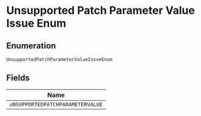 
# Unsupported Patch Parameter Value Issue Enum

## Enumeration

`UnsupportedPatchParameterValueIssueEnum`

## Fields

| Name |
|  --- |
| `uNSUPPORTEDPATCHPARAMETERVALUE` |

